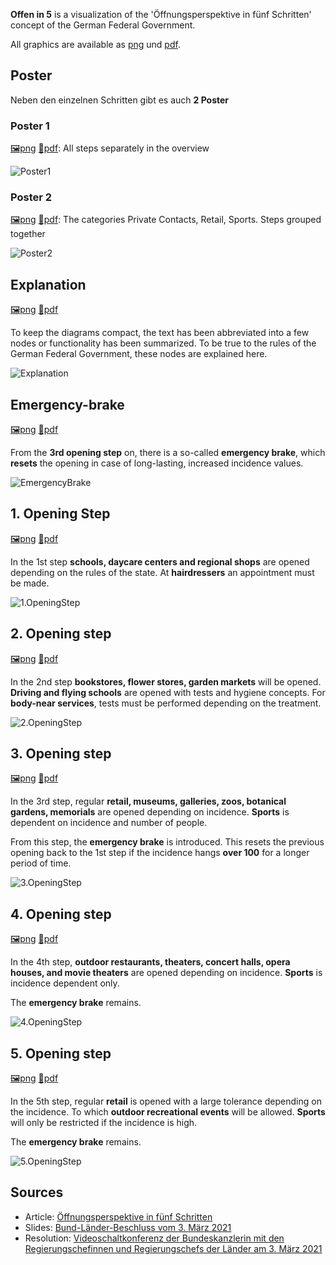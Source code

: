 **Offen in 5** is a visualization of the 'Öffnungsperspektive in fünf Schritten' concept of the German Federal Government.

All graphics are available as [png](png) und [pdf](pdf).

## Poster

Neben den einzelnen Schritten gibt es auch **2 Poster**

### Poster 1

[🖼png](png/Poster-1.png) [📄pdf](pdf/Poster-1.pdf): All steps separately in the overview

![Poster1](png/Poster-1.png)

### Poster 2

[🖼png](png/Poster-2.png) [📄pdf](pdf/Poster-2.pdf): The categories Private Contacts, Retail, Sports. Steps grouped together

![Poster2](png/Poster-2.png)

## Explanation

[🖼png](png/Explanation.png) [📄pdf](pdf/Explanation.pdf)

To keep the diagrams compact, the text has been abbreviated into a few nodes or functionality has been summarized. To be true to the rules of the German Federal Government, these nodes are explained here.

![Explanation](png/Explanation.png)

## Emergency-brake

[🖼png](png/Emergency-brake.png) [📄pdf](pdf/Emergency-brake.pdf)

From the **3rd opening step** on, there is a so-called **emergency brake**, which **resets** the opening in case of long-lasting, increased incidence values.

![EmergencyBrake](png/Emergency-brake.png)

## 1. Opening Step

[🖼png](png/Step-1.png) [📄pdf](pdf/Step-1.pdf)

In the 1st step **schools, daycare centers and regional shops** are opened depending on the rules of the state. At **hairdressers** an appointment must be made.

![1.OpeningStep](png/Step-1.png)

## 2. Opening step

[🖼png](png/Step-2.png) [📄pdf](pdf/Step-2.pdf)

In the 2nd step **bookstores, flower stores, garden markets** will be opened. **Driving and flying schools** are opened with tests and hygiene concepts. For **body-near services**, tests must be performed depending on the treatment.

![2.OpeningStep](png/Step-2.png)

## 3. Opening step

[🖼png](png/Step-3.png) [📄pdf](pdf/Step-3.pdf)

In the 3rd step, regular **retail, museums, galleries, zoos, botanical gardens, memorials** are opened depending on incidence. **Sports** is dependent on incidence and number of people.

From this step, the **emergency brake** is introduced. This resets the previous opening back to the 1st step if the incidence hangs **over 100** for a longer period of time.

![3.OpeningStep](png/Step-3.png)

## 4. Opening step

[🖼png](png/Step-4.png) [📄pdf](pdf/Step-4.pdf)

In the 4th step, **outdoor restaurants, theaters, concert halls, opera houses, and movie theaters** are opened depending on incidence. **Sports** is incidence dependent only.

The **emergency brake** remains.

![4.OpeningStep](png/Step-4.png)

## 5. Opening step

[🖼png](png/Step-5.png) [📄pdf](pdf/Step-5.pdf)

In the 5th step, regular **retail** is opened with a large tolerance depending on the incidence. To which **outdoor recreational events** will be allowed. **Sports** will only be restricted if the incidence is high.

The **emergency brake** remains.

![5.OpeningStep](png/Step-5.png)

## Sources

- Article: [Öffnungsperspektive in fünf Schritten](https://www.bundesregierung.de/breg-de/aktuelles/fuenf-oeffnungsschritte-1872120)
- Slides: [Bund-Länder-Beschluss vom 3. März 2021](https://www.bundesregierung.de/breg-de/suche/bund-laender-beschluss-vom-3-maerz-2021-1872664)
- Resolution: [Videoschaltkonferenz der Bundeskanzlerin mit den Regierungschefinnen und Regierungschefs der Länder am 3. März 2021](https://www.bundesregierung.de/resource/blob/975226/1872054/66dba48b5b63d8817615d11edaaed849/2021-03-03-mpk-data.pdf)
